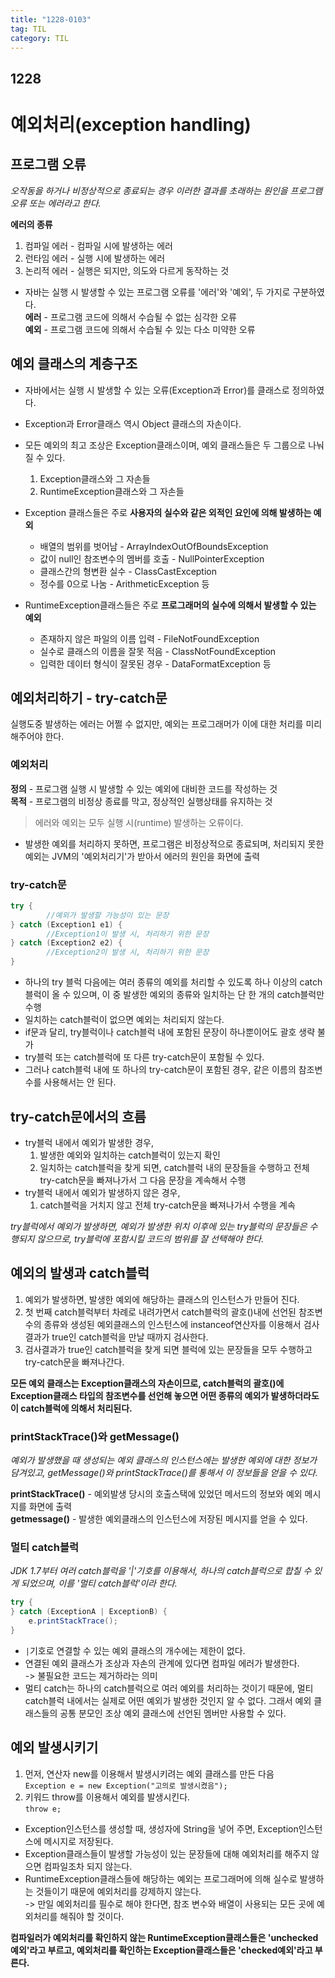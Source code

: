 ```yaml
---
title: "1228-0103"
tag: TIL
category: TIL
---
```

## 1228
# 예외처리(exception handling)


## 프로그램 오류
*오작동을 하거나 비정상적으로 종료되는 경우 이러한 결과를 초래하는 원인을 프로그램 오류 또는 에러라고 한다.*

**에러의 종류**
1. 컴파일 에러 - 컴파일 시에 발생하는 에러
2. 런타임 에러 - 실행 시에 발생하는 에러
3. 논리적 에러 - 실행은 되지만, 의도와 다르게 동작하는 것

* 자바는 실행 시 발생할 수 있는 프로그램 오류를 '에러'와 '예외', 두 가지로 구분하였다.  
**에러** - 프로그램 코드에 의해서 수습될 수 없는 심각한 오류  
**예외** - 프로그램 코드에 의해서 수습될 수 있는 다소 미약한 오류

## 예외 클래스의 계층구조
* 자바에서는 실행 시 발생할 수 있는 오류(Exception과 Error)를 클래스로 정의하였다.
* Exception과 Error클래스 역시 Object 클래스의 자손이다.
* 모든 예외의 최고 조상은 Exception클래스이며, 예외 클래스들은 두 그룹으로 나눠질 수 있다.
	1. Exception클래스와 그 자손들
	2. RuntimeException클래스와 그 자손들

* Exception 클래스들은 주로 **사용자의 실수와 같은 외적인 요인에 의해 발생하는 예외**      
	* 배열의 범위를 벗어남 - ArrayIndexOutOfBoundsException
	* 값이 null인 참조변수의 멤버를 호출 - NullPointerException
	* 클래스간의 형변환 실수 - ClassCastException
	* 정수를 0으로 나눔 - ArithmeticException 등
* RuntimeException클래스들은 주로 **프로그래머의 실수에 의해서 발생할 수 있는 예외**
	* 존재하지 않은 파일의 이름 입력 - FileNotFoundException
	* 실수로 클래스의 이름을 잘못 적음 - ClassNotFoundException
	* 입력한 데이터 형식이 잘못된 경우 - DataFormatException 등

## 예외처리하기 - try-catch문
실행도중 발생하는 에러는 어쩔 수 없지만, 예외는 프로그래머가 이에 대한 처리를 미리 해주어야 한다.

### 예외처리  
**정의** - 프로그램 실행 시 발생할 수 있는 예외에 대비한 코드를 작성하는 것  
**목적** - 프로그램의 비정상 종료를 막고, 정상적인 실행상태를 유지하는 것

> 에러와 예외는 모두 실행 시(runtime) 발생하는 오류이다.

* 발생한 예외를 처리하지 못하면, 프로그램은 비정상적으로 종료되며, 처리되지 못한 예외는 JVM의 '예외처리기'가 받아서 에러의 원인을 화면에 출력

### try-catch문
```java
try {
		//예외가 발생할 가능성이 있는 문장
} catch (Exception1 e1) {
		//Exception1이 발생 시, 처리하기 위한 문장
} catch (Exception2 e2) {
		//Exception2이 발생 시, 처리하기 위한 문장
}
```
* 하나의 try 블럭 다음에는 여러 종류의 예외를 처리할 수 있도록 하나 이상의 catch블럭이 올 수 있으며, 이 중 발생한 예외의 종류와 일치하는 단 한 개의 catch블럭만 수행
* 일치하는 catch블럭이 없으면 예외는 처리되지  않는다.
* if문과 달리, try블럭이나 catch블럭 내에 포함된 문장이 하나뿐이어도 괄호 생략 불가
* try블럭 또는 catch블럭에 또 다른 try-catch문이 포함될 수 있다.
* 그러나 catch블럭 내에 또 하나의 try-catch문이 포함된 경우, 같은 이름의 참조변수를 사용해서는 안 된다.

## try-catch문에서의 흐름
* try블럭 내에서 예외가 발생한 경우,
	1. 발생한 예외와 일치하는 catch블럭이 있는지 확인
	2. 일치하는 catch블럭을 찾게 되면, catch블럭 내의 문장들을 수행하고 전체 try-catch문을 빠져나가서 그 다음 문장을 계속해서 수행
* try블럭 내에서 예외가 발생하지 않은 경우,
	1. catch블럭을 거치지 않고 전체 try-catch문을 빠져나가서 수행을 계속

*try블럭에서 예외가 발생하면, 예외가 발생한 위치 이후에 있는 try블럭의 문장들은 수행되지 않으므로, try블럭에 포함시킬 코드의 범위를 잘 선택해야 한다.*

## 예외의 발생과 catch블럭
1. 예외가 발생하면, 발생한 예외에 해당하는 클래스의 인스턴스가 만들어 진다.
2. 첫 번째 catch블럭부터 차례로 내려가면서 catch블럭의 괄호()내에 선언된 참조변수의 종류와 생성된 예외클래스의 인스턴스에 instanceof연산자를 이용해서 검사결과가 true인 catch블럭을 만날 때까지 검사한다.
3. 검사결과가 true인 catch블럭을 찾게 되면 블럭에 있는 문장들을 모두 수행하고 try-catch문을 빠져나간다.

**모든 예외 클래스는 Exception클래스의 자손이므로, catch블럭의 괄호()에 Exception클래스 타입의 참조변수를 선언해 놓으면 어떤 종류의 예외가 발생하더라도 이 catch블럭에 의해서 처리된다.**

### printStackTrace()와 getMessage()
*예외가 발생했을 때 생성되는 예외 클래스의 인스턴스에는 발생한 예외에 대한 정보가 담겨있고, getMessage()와 printStackTrace()를 통해서 이 정보들을 얻을 수 있다.*

**printStackTrace()** - 예외발생 당시의 호출스택에 있었던 메서드의 정보와 예외 메시지를 화면에 출력  
 **getmessage()** -  발생한 예외클래스의 인스턴스에 저장된 메시지를 얻을 수 있다.

### 멀티 catch블럭
*JDK 1.7부터 여러 catch블럭을 '|'기호를 이용해서, 하나의 catch블럭으로 합칠 수 있게 되었으며, 이를 '멀티 catch블럭'이라 한다.*
```java
try {
} catch (ExceptionA | ExceptionB) {
	e.printStackTrace();
}
```
* `|`기호로 연결할 수 있는 예외 클래스의 개수에는 제한이 없다.
* 연결된 예외 클래스가 조상과 자손의 관계에 있다면 컴파일 에러가 발생한다.  
-> 불필요한 코드는 제거하라는 의미
* 멀티 catch는 하나의 catch블럭으로 여러 예외를 처리하는 것이기 때문에, 멀티 catch블럭 내에서는 실제로 어떤 예외가 발생한 것인지 알 수 없다. 그래서 예외 클래스들의 공통 분모인 조상 예외 클래스에 선언된 멤버만 사용할 수 있다.

## 예외 발생시키기
1. 먼저, 연산자 new를 이용해서 발생시키려는 예외 클래스를 만든 다음  
`Exception e = new Exception("고의로 발생시켰음");`
2. 키워드 throw를 이용해서 예외를 발생시킨다.  
`throw e;`

* Exception인스턴스를 생성할 때, 생성자에 String을 넣어 주면, Exception인스턴스에 메시지로 저장된다.
* Exception클래스들이  발생할 가능성이 있는 문장들에 대해 예외처리를 해주지 않으면 컴파일조차 되지 않는다.
* RuntimeException클래스들에 해당하는 예외는 프로그래머에 의해 실수로 발생하는 것들이기 때문에 예외처리를 강제하지 않는다.  
->  만일 예외처리를 필수로 해야 한다면, 참조 변수와 배열이 사용되는 모든 곳에 예외처리를 해줘야 할 것이다.

**컴파일러가 예외처리를 확인하지 않는 RuntimeException클래스들은 'unchecked예외'라고 부르고, 예외처리를 확인하는 Exception클래스들은 'checked예외'라고 부른다.**
